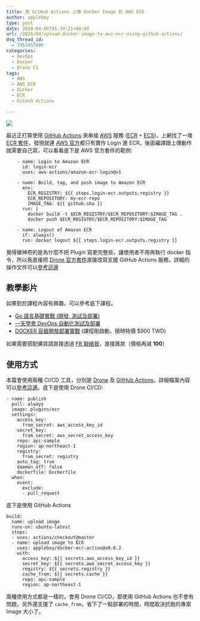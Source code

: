 ```yaml
---
title: 用 GitHub Actions 上傳 Docker Image 到 AWS ECR
author: appleboy
type: post
date: 2020-04-06T05:39:21+00:00
url: /2020/04/upload-docker-image-to-aws-ecr-using-github-actions/
dsq_thread_id:
  - 7953457800
categories:
  - DevOps
  - Docker
  - Drone CI
tags:
  - AWS
  - AWS ECR
  - Docker
  - ECR
  - GitHub Actions

---
```

![][1]

最近正打算使用 [GitHub Actions][2] 來串接 [AWS][3] 服務 ([ECR][4] + [ECS][5])，上網找了一堆 [ECR 套件][6]，發現就連 [AWS 官方][7]都只有實作 Login 進 ECR，後面編譯跟上傳動作就需要自己寫，可以看看底下是 AWS 官方套件的範例:

<!--more-->

<pre><code class="language-yaml">    - name: Login to Amazon ECR
      id: login-ecr
      uses: aws-actions/amazon-ecr-login@v1

    - name: Build, tag, and push image to Amazon ECR
      env:
        ECR_REGISTRY: ${{ steps.login-ecr.outputs.registry }}
        ECR_REPOSITORY: my-ecr-repo
        IMAGE_TAG: ${{ github.sha }}
      run: |
        docker build -t $ECR_REGISTRY/$ECR_REPOSITORY:$IMAGE_TAG .
        docker push $ECR_REGISTRY/$ECR_REPOSITORY:$IMAGE_TAG

    - name: Logout of Amazon ECR
      if: always()
      run: docker logout ${{ steps.login-ecr.outputs.registry }}</code></pre>

覺得蠻神奇的是為什麼不把 Plugin 寫更完整些，讓使用者不用再執行 docker 指令，所以我直接把 [Drone 官方套件][8]直接改寫支援 GitHub Actions 服務，詳細的操作文件可以[參考這邊][9]

## 教學影片

如果對於課程內容有興趣，可以參考底下課程。

  * [Go 語言基礎實戰 (開發, 測試及部署)][10]
  * [一天學會 DevOps 自動化測試及部署][11]
  * [DOCKER 容器開發部署實戰][12] (課程剛啟動，限時特價 $900 TWD)

如果需要搭配購買請直接透過 [FB 聯絡我][13]，直接匯款（價格再減 **100**）

## 使用方式

本篇會使用兩種 CI/CD 工具，分別是 [Drone][14] 及 [GitHub Actions][2]，詳細檔案內容可以[參考這邊][15]。底下是使用 Drone CI/CD:

<pre><code class="language-yaml">- name: publish
  pull: always
  image: plugins/ecr
  settings:
    access_key:
      from_secret: aws_access_key_id
    secret_key:
      from_secret: aws_secret_access_key
    repo: api-sample
    region: ap-northeast-1
    registry:
      from_secret: registry
    auto_tag: true
    daemon_off: false
    dockerfile: Dockerfile
  when:
    event:
      exclude:
      - pull_request</code></pre>

底下是使用 GitHub Actions

<pre><code class="language-yaml">build:
  name: upload image
  runs-on: ubuntu-latest
  steps:
  - uses: actions/checkout@master
  - name: upload image to ECR
    uses: appleboy/docker-ecr-action@v0.0.2
    with:
      access_key: ${{ secrets.aws_access_key_id }}
      secret_key: ${{ secrets.aws_secret_access_key }}
      registry: ${{ secrets.registry }}
      cache_from: ${{ secrets.cache }}
      repo: api-sample
      region: ap-northeast-1</code></pre>

兩種使用方式都是一樣的，會用 Drone CI/CD，那使用 GitHub Actions 也不會有問題，另外還支援了 `cache_from`，省下了一點部署的時間，時間取決於跑的專案 Image 大小了。

 [1]: https://lh3.googleusercontent.com/t5MID_dNklCmkU2VFrKkhHV89tta8i-9GMebbSyfd_uvvdyQlo6Q4JbhRkA0jCO84vcSLW8zbn4Nqvzm1PYmAgrBQ4e2J1aZiUOZ7p_NGNinNF7Svsld_JRBv5rwCouNEJ_oBxk-Vqs=w1920-h1080
 [2]: https://github.com/features/actions
 [3]: https://aws.amazon.com
 [4]: https://aws.amazon.com/tw/ecr/
 [5]: https://aws.amazon.com/tw/ecs/
 [6]: https://github.com/marketplace?type=actions&query=ECR
 [7]: https://github.com/aws-actions/amazon-ecr-login
 [8]: http://plugins.drone.io/drone-plugins/drone-ecr/
 [9]: https://github.com/appleboy/docker-ecr-action
 [10]: https://www.udemy.com/course/golang-fight/?couponCode=202004
 [11]: https://www.udemy.com/course/devops-oneday/?couponCode=202004
 [12]: https://www.udemy.com/course/docker-practice/?couponCode=202004
 [13]: http://facebook.com/appleboy46
 [14]: https://drone.io
 [15]: https://github.com/go-training/golang-in-ecr-ecs